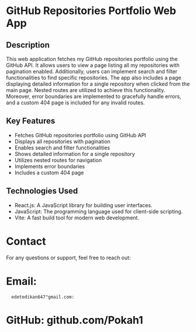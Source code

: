 # GitHub Repositories Portfolio Web App

## Description

This web application fetches my GitHub repositories portfolio using the GitHub API. It allows users to view a page listing all my repositories with pagination enabled. Additionally, users can implement search and filter functionalities to find specific repositories. The app also includes a page displaying detailed information for a single repository when clicked from the main page. Nested routes are utilized to achieve this functionality. Moreover, error boundaries are implemented to gracefully handle errors, and a custom 404 page is included for any invalid routes.

## Key Features

- Fetches GitHub repositories portfolio using GitHub API
- Displays all repositories with pagination
- Enables search and filter functionalities
- Shows detailed information for a single repository
- Utilizes nested routes for navigation
- Implements error boundaries
- Includes a custom 404 page

## Technologies Used

- React.js: A JavaScript library for building user interfaces.
- JavaScript: The programming language used for client-side scripting.
- Vite: A fast build tool for modern web development. 



# Contact
For any questions or support, feel free to reach out:

# Email: 
      edetedikan647"gmail.com:

# GitHub: github.com/Pokah1

